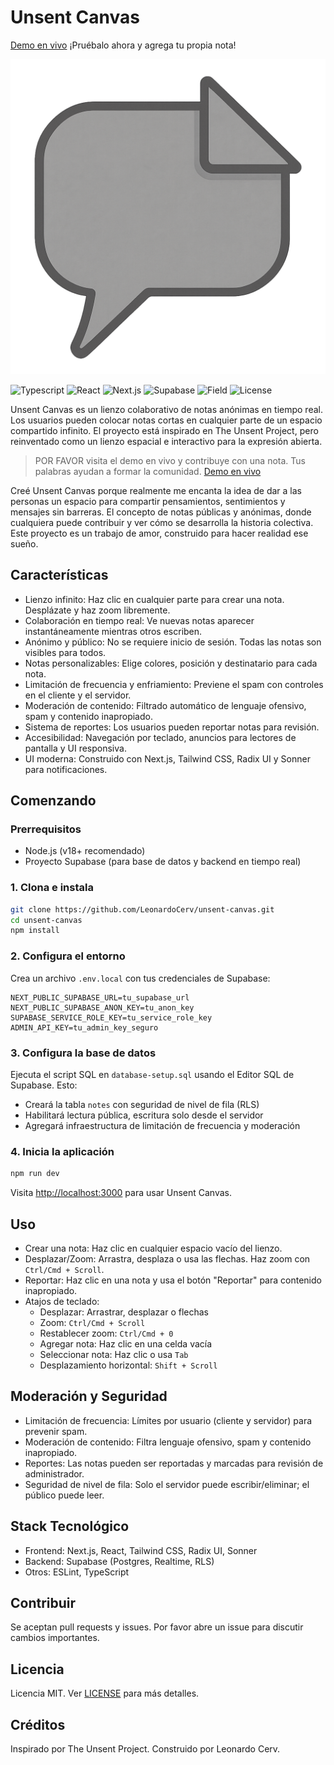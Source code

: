 # Unsent Canvas

[Demo en vivo](https://unsent-canvas.vercel.app/) ¡Pruébalo ahora y agrega tu propia nota!

![Unsent Canvas](/public/icon.svg)

![Typescript](https://img.shields.io/badge/Typescript-3178C6?logo=Typescript&logoColor=white)
![React](https://img.shields.io/badge/React-38bdf8?logo=react&logoColor=white)
![Next.js](https://img.shields.io/badge/Next.js-black?logo=next.js&logoColor=white)
![Supabase](https://img.shields.io/badge/Supabase-3ecf8e?logo=Supabase&logoColor=white)
![Field](https://img.shields.io/badge/Web%20Development-white)
![License](https://img.shields.io/badge/MIT%20License-brown)

Unsent Canvas es un lienzo colaborativo de notas anónimas en tiempo real. Los usuarios pueden colocar notas cortas en cualquier parte de un espacio compartido infinito. El proyecto está inspirado en The Unsent Project, pero reinventado como un lienzo espacial e interactivo para la expresión abierta.

> POR FAVOR visita el demo en vivo y contribuye con una nota. Tus palabras ayudan a formar la comunidad. [Demo en vivo](https://unsent-canvas.vercel.app/)

Creé Unsent Canvas porque realmente me encanta la idea de dar a las personas un espacio para compartir pensamientos, sentimientos y mensajes sin barreras. El concepto de notas públicas y anónimas, donde cualquiera puede contribuir y ver cómo se desarrolla la historia colectiva. Este proyecto es un trabajo de amor, construido para hacer realidad ese sueño.

## Características

- Lienzo infinito: Haz clic en cualquier parte para crear una nota. Desplázate y haz zoom libremente.
- Colaboración en tiempo real: Ve nuevas notas aparecer instantáneamente mientras otros escriben.
- Anónimo y público: No se requiere inicio de sesión. Todas las notas son visibles para todos.
- Notas personalizables: Elige colores, posición y destinatario para cada nota.
- Limitación de frecuencia y enfriamiento: Previene el spam con controles en el cliente y el servidor.
- Moderación de contenido: Filtrado automático de lenguaje ofensivo, spam y contenido inapropiado.
- Sistema de reportes: Los usuarios pueden reportar notas para revisión.
- Accesibilidad: Navegación por teclado, anuncios para lectores de pantalla y UI responsiva.
- UI moderna: Construido con Next.js, Tailwind CSS, Radix UI y Sonner para notificaciones.

## Comenzando

### Prerrequisitos

- Node.js (v18+ recomendado)
- Proyecto Supabase (para base de datos y backend en tiempo real)

### 1. Clona e instala

```bash
git clone https://github.com/LeonardoCerv/unsent-canvas.git
cd unsent-canvas
npm install
```

### 2. Configura el entorno

Crea un archivo `.env.local` con tus credenciales de Supabase:

```
NEXT_PUBLIC_SUPABASE_URL=tu_supabase_url
NEXT_PUBLIC_SUPABASE_ANON_KEY=tu_anon_key
SUPABASE_SERVICE_ROLE_KEY=tu_service_role_key
ADMIN_API_KEY=tu_admin_key_seguro
```

### 3. Configura la base de datos

Ejecuta el script SQL en `database-setup.sql` usando el Editor SQL de Supabase. Esto:

- Creará la tabla `notes` con seguridad de nivel de fila (RLS)
- Habilitará lectura pública, escritura solo desde el servidor
- Agregará infraestructura de limitación de frecuencia y moderación

### 4. Inicia la aplicación

```bash
npm run dev
```

Visita [http://localhost:3000](http://localhost:3000) para usar Unsent Canvas.

## Uso

- Crear una nota: Haz clic en cualquier espacio vacío del lienzo.
- Desplazar/Zoom: Arrastra, desplaza o usa las flechas. Haz zoom con `Ctrl/Cmd + Scroll`.
- Reportar: Haz clic en una nota y usa el botón "Reportar" para contenido inapropiado.
- Atajos de teclado:
  - Desplazar: Arrastrar, desplazar o flechas
  - Zoom: `Ctrl/Cmd + Scroll`
  - Restablecer zoom: `Ctrl/Cmd + 0`
  - Agregar nota: Haz clic en una celda vacía
  - Seleccionar nota: Haz clic o usa `Tab`
  - Desplazamiento horizontal: `Shift + Scroll`

## Moderación y Seguridad

- Limitación de frecuencia: Límites por usuario (cliente y servidor) para prevenir spam.
- Moderación de contenido: Filtra lenguaje ofensivo, spam y contenido inapropiado.
- Reportes: Las notas pueden ser reportadas y marcadas para revisión de administrador.
- Seguridad de nivel de fila: Solo el servidor puede escribir/eliminar; el público puede leer.

## Stack Tecnológico

- Frontend: Next.js, React, Tailwind CSS, Radix UI, Sonner
- Backend: Supabase (Postgres, Realtime, RLS)
- Otros: ESLint, TypeScript

## Contribuir

Se aceptan pull requests y issues. Por favor abre un issue para discutir cambios importantes.

## Licencia

Licencia MIT. Ver [LICENSE](LICENSE) para más detalles.

## Créditos

Inspirado por The Unsent Project. Construido por Leonardo Cerv.
